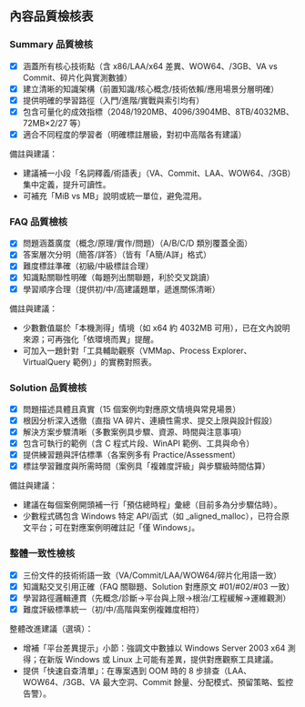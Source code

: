 ## 內容品質檢核表

### Summary 品質檢核
- [x] 涵蓋所有核心技術點（含 x86/LAA/x64 差異、WOW64、/3GB、VA vs Commit、碎片化與實測數據）
- [x] 建立清晰的知識架構（前置知識/核心概念/技術依賴/應用場景分層明確）
- [x] 提供明確的學習路徑（入門/進階/實戰與索引均有）
- [x] 包含可量化的成效指標（2048/1920MB、4096/3904MB、8TB/4032MB、72MB×2/27 等）
- [x] 適合不同程度的學習者（明確標註層級，對初中高階各有建議）

備註與建議：
- 建議補一小段「名詞釋義/術語表」（VA、Commit、LAA、WOW64、/3GB）集中定義，提升可讀性。
- 可補充「MiB vs MB」說明或統一單位，避免混用。

### FAQ 品質檢核
- [x] 問題涵蓋廣度（概念/原理/實作/問題）（A/B/C/D 類別覆蓋全面）
- [x] 答案層次分明（簡答/詳答）（皆有「A簡/A詳」格式）
- [x] 難度標註準確（初級/中級標註合理）
- [x] 知識點關聯性明確（每題列出關聯題，利於交叉跳讀）
- [x] 學習順序合理（提供初/中/高建議題單，遞進關係清晰）

備註與建議：
- 少數數值屬於「本機測得」情境（如 x64 約 4032MB 可用），已在文內說明來源；可再強化「依環境而異」提醒。
- 可加入一題針對「工具輔助觀察（VMMap、Process Explorer、VirtualQuery 範例）」的實務對照表。

### Solution 品質檢核
- [x] 問題描述具體且真實（15 個案例均對應原文情境與常見場景）
- [x] 根因分析深入透徹（直指 VA 碎片、連續性需求、提交上限與設計假設）
- [x] 解決方案步驟清晰（多數案例具步驟、資源、時間與注意事項）
- [x] 包含可執行的範例（含 C 程式片段、WinAPI 範例、工具與命令）
- [x] 提供練習題與評估標準（各案例多有 Practice/Assessment）
- [x] 標註學習難度與所需時間（案例具「複雜度評級」與步驟級時間估算）

備註與建議：
- 建議在每個案例開頭補一行「預估總時程」彙總（目前多為分步驟估時）。
- 少數程式碼包含 Windows 特定 API/函式（如 _aligned_malloc），已符合原文平台；可在對應案例明確註記「僅 Windows」。

### 整體一致性檢核
- [x] 三份文件的技術術語一致（VA/Commit/LAA/WOW64/碎片化用語一致）
- [x] 知識點交叉引用正確（FAQ 關聯題、Solution 對應原文 #01/#02/#03 一致）
- [x] 學習路徑邏輯連貫（先概念/診斷→平台與上限→根治/工程緩解→運維觀測）
- [x] 難度評級標準統一（初/中/高階與案例複雜度相符）

整體改進建議（選填）：
- 增補「平台差異提示」小節：強調文中數據以 Windows Server 2003 x64 測得；在新版 Windows 或 Linux 上可能有差異，提供對應觀察工具建議。
- 提供「快速自查清單」：在專案遇到 OOM 時的 8 步排查（LAA、WOW64、/3GB、VA 最大空洞、Commit 餘量、分配模式、預留策略、監控告警）。